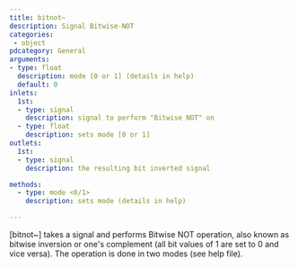 ```yaml
---
title: bitnot~
description: Signal Bitwise-NOT
categories:
 - object
pdcategory: General
arguments:
- type: float
  description: mode [0 or 1] (details in help)
  default: 0
inlets:
  1st:
  - type: signal
    description: signal to perform "Bitwise NOT" on
  - type: float
    description: sets mode [0 or 1]
outlets:
  1st:
  - type: signal
    description: the resulting bit inverted signal

methods:
  - type: mode <0/1>
    description: sets mode (details in help)

---
```


[bitnot~] takes a signal and performs Bitwise NOT operation, also known as bitwise inversion or one's complement (all bit values of 1 are set to 0 and vice versa). The operation is done in two modes (see help file).

